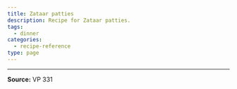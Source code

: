 ```yaml
---
title: Zataar patties
description: Recipe for Zataar patties.
tags:
  - dinner
categories:
  - recipe-reference
type: page
---
```


---

**Source:** VP 331